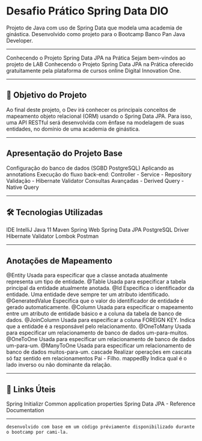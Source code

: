 # Desafio Prático Spring Data DIO
Projeto de Java com uso de Spring Data que modela uma academia de ginástica. Desenvolvido como projeto para o Bootcamp Banco Pan Java Developer.

---

Conhecendo o Projeto Spring Data JPA na Prática
Sejam bem-vindos ao projeto de LAB Conhecendo o Projeto Spring Data JPA na Prática oferecido gratuitamente pela plataforma de cursos online Digital Innovation One.

---

## 🎯 Objetivo do Projeto

Ao final deste projeto, o Dev irá conhecer os principais conceitos de mapeamento objeto relacional (ORM) usando o Spring Data JPA. Para isso, uma API RESTful será desenvolvida com ênfase na modelagem de suas entidades, no domínio de uma academia de ginástica.

---

## Apresentação do Projeto Base
Configuração do banco de dados (SGBD PostgreSQL)
Aplicando as annotations
Execução do fluxo back-end: Controller - Service - Repository
Validação - Hibernate Validator
Consultas Avançadas - Derived Query - Native Query

---

## 🛠 Tecnologias Utilizadas

IDE IntelliJ
Java 11
Maven
Spring Web
Spring Data JPA
PostgreSQL Driver
Hibernate Validator
Lombok
Postman
 
---
 
## Anotações de Mapeamento
@Entity Usada para especificar que a classe anotada atualmente representa um tipo de entidade.
@Table Usada para especificar a tabela principal da entidade atualmente anotada.
@Id Especifica o identificador da entidade. Uma entidade deve sempre ter um atributo identificado.
@GeneratedValue Especifica que o valor do identificador de entidade é gerado automaticamente.
@Column Usada para especificar o mapeamento entre um atributo de entidade básico e a coluna da tabela de banco de dados.
@JoinColumn Usada para especificar a coluna FOREIGN KEY. Indica que a entidade é a responsável pelo relacionamento.
@OneToMany Usada para especificar um relacionamento de banco de dados um-para-muitos.
@OneToOne Usada para especificar um relacionamento de banco de dados um-para-um.
@ManyToOne Usada para especificar um relacionamento de banco de dados muitos-para-um.
cascade Realizar operações em cascata só faz sentido em relacionamentos Pai - Filho.
mappedBy Indica qual é o lado inverso ou não dominante da relação.

---

## 🔗 Links Úteis

Spring Initializr
Common application properties
Spring Data JPA - Reference Documentation

---

`desenvolvido com base em um código préviamente disponibilizado durante o bootcamp por cami-la.`

